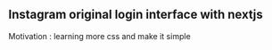 ## Instagram original login interface with nextjs
Motivation : learning more css and make it simple

![]()